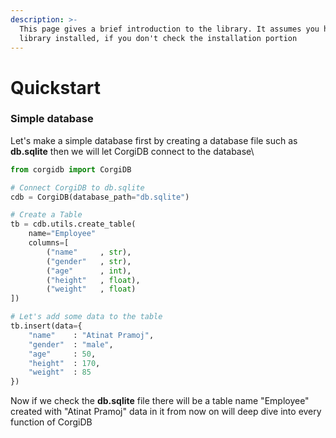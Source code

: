 ```yaml
---
description: >-
  This page gives a brief introduction to the library. It assumes you have the
  library installed, if you don't check the installation portion
---
```


# Quickstart

### Simple database

Let's make a simple database first by creating a database file such as **db.sqlite** then we will let CorgiDB connect to the database\


```python
from corgidb import CorgiDB

# Connect CorgiDB to db.sqlite
cdb = CorgiDB(database_path="db.sqlite")

# Create a Table
tb = cdb.utils.create_table(
    name="Employee"
    columns=[
        ("name"     , str),
        ("gender"   , str),
        ("age"      , int),
        ("height"   , float),
        ("weight"   , float)
])

# Let's add some data to the table
tb.insert(data={
    "name"    : "Atinat Pramoj",
    "gender"  : "male",
    "age"     : 50,
    "height"  : 170,
    "weight"  : 85
})
```

Now if we check the **db.sqlite** file there will be a table name "Employee" created with "Atinat Pramoj" data in it from now on will deep dive into every function of CorgiDB
